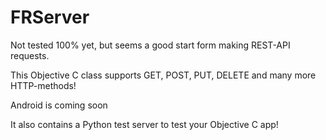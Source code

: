 FRServer
========
Not tested 100% yet, but seems a good start form making REST-API requests.

This Objective C class supports GET, POST, PUT, DELETE and many more HTTP-methods!

Android is coming soon

It also contains a Python test server to test your Objective C app!